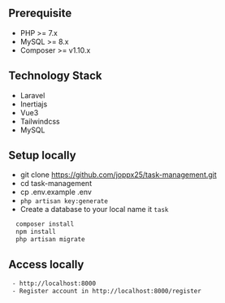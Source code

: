 ## Prerequisite

-   PHP >= 7.x
-   MySQL >= 8.x
-   Composer >= v1.10.x

## Technology Stack

-   Laravel
-   Inertiajs
-   Vue3
-   Tailwindcss
-   MySQL

## Setup locally

-   git clone https://github.com/joppx25/task-management.git
-   cd task-management
-   cp .env.example .env
-   `php artisan key:generate`
-   Create a database to your local name it `task`

```bash
  composer install
  npm install
  php artisan migrate
```

## Access locally

```bash
 - http://localhost:8000
 - Register account in http://localhost:8000/register
```